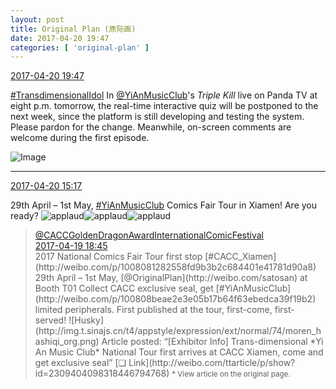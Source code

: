 ```yaml
---
layout: post
title: Original Plan (原际画)
date: 2017-04-20 19:47
categories: [ 'original-plan' ]
---
```


<div class="weibo-info">
  <a href="http://weibo.com/5626539553/EFpxRwMbd">2017-04-20 19:47</a>
</div>

[#TransdimensionalIdol](http://weibo.com/p/100808fab985aab0bfb2724bf4d29856cf6ee7) In [@YiAnMusicClub](http://weibo.com/u/6094546964)'s *Triple Kill* live on Panda TV at eight p.m. tomorrow, the real-time interactive quiz will be postponed to the next week, since the platform is still developing and testing the system. Please pardon for the change. Meanwhile, on-screen comments are welcome during the first episode.

<!-- more -->

![Image](http://wx1.sinaimg.cn/mw690/0068MnXXly1fetdqntyjqj32i81gwx6s.jpg)

---

<div class="weibo-info">
  <a href="http://weibo.com/5626539553/EFnMe3bdM">2017-04-20 15:17</a>
</div>

29th April – 1st May, [#YiAnMusicClub](http://weibo.com/p/100808beae2e3e05b17b64f63ebedca39f19b2) Comics Fair Tour in Xiamen! Are you ready? ![applaud](http://img.t.sinajs.cn/t4/appstyle/expression/ext/normal/36/gza_org.gif)![applaud](http://img.t.sinajs.cn/t4/appstyle/expression/ext/normal/36/gza_org.gif)![applaud](http://img.t.sinajs.cn/t4/appstyle/expression/ext/normal/36/gza_org.gif)

> <div class="weibo-post-name">
>   <a href="http://weibo.com/caccarniral">@CACCGoldenDragonAwardInternationalComicFestival</a>
> </div>
> <div class="weibo-info">
>   <a href="http://weibo.com/5478837352/EFfI8DyLR">2017-04-19 18:45</a>
> </div>
> 2017 National Comics Fair Tour first stop [#CACC_Xiamen](http://weibo.com/p/1008081282558fd9b3b2c684401e41781d90a8)  
> 29th April – 1st May, [@OriginalPlan](http://weibo.com/satosan) at Booth T01  
> Collect CACC exclusive seal, get [#YiAnMusicClub](http://weibo.com/p/100808beae2e3e05b17b64f63ebedca39f19b2) limited peripherals. First published at the tour, first-come, first-served! ![Husky](http://img.t.sinajs.cn/t4/appstyle/expression/ext/normal/74/moren_hashiqi_org.png)  
> Article posted: “[Exhibitor Info] Trans-dimensional *Yi An Music Club* National Tour first arrives at CACC Xiamen, come and get exclusive seal” [❏ Link](http://weibo.com/ttarticle/p/show?id=2309404098318446794768)  
> <small>* View article on the original page.</small>
